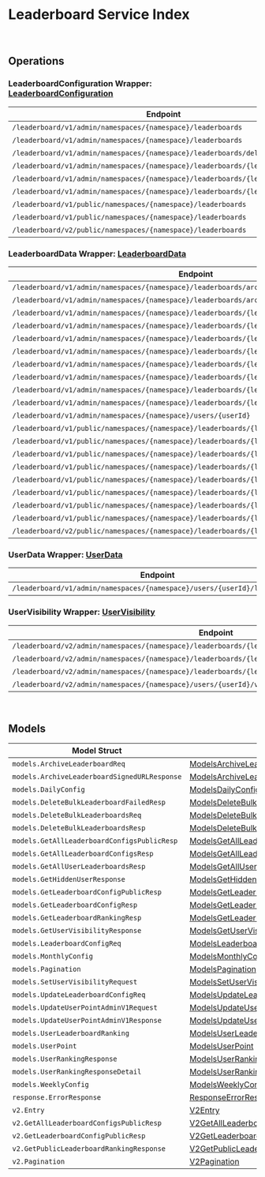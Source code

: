 # Leaderboard Service Index

&nbsp;

## Operations

### LeaderboardConfiguration Wrapper:  [LeaderboardConfiguration](../../services-api/pkg/service/leaderboard/leaderboardConfiguration.go)
| Endpoint | Method | ID | Class | Wrapper | Example |
|---|---|---|---|---|---|
| `/leaderboard/v1/admin/namespaces/{namespace}/leaderboards` | GET | GetLeaderboardConfigurationsAdminV1Short | [GetLeaderboardConfigurationsAdminV1Short](../../leaderboard-sdk/pkg/leaderboardclient/leaderboard_configuration/leaderboard_configuration_client.go) | [GetLeaderboardConfigurationsAdminV1Short](../../services-api/pkg/service/leaderboard/leaderboardConfiguration.go) | [GetLeaderboardConfigurationsAdminV1Short](../../samples/cli/cmd/leaderboard/leaderboardConfiguration/getLeaderboardConfigurationsAdminV1.go) |
| `/leaderboard/v1/admin/namespaces/{namespace}/leaderboards` | POST | CreateLeaderboardConfigurationAdminV1Short | [CreateLeaderboardConfigurationAdminV1Short](../../leaderboard-sdk/pkg/leaderboardclient/leaderboard_configuration/leaderboard_configuration_client.go) | [CreateLeaderboardConfigurationAdminV1Short](../../services-api/pkg/service/leaderboard/leaderboardConfiguration.go) | [CreateLeaderboardConfigurationAdminV1Short](../../samples/cli/cmd/leaderboard/leaderboardConfiguration/createLeaderboardConfigurationAdminV1.go) |
| `/leaderboard/v1/admin/namespaces/{namespace}/leaderboards/delete` | POST | DeleteBulkLeaderboardConfigurationAdminV1Short | [DeleteBulkLeaderboardConfigurationAdminV1Short](../../leaderboard-sdk/pkg/leaderboardclient/leaderboard_configuration/leaderboard_configuration_client.go) | [DeleteBulkLeaderboardConfigurationAdminV1Short](../../services-api/pkg/service/leaderboard/leaderboardConfiguration.go) | [DeleteBulkLeaderboardConfigurationAdminV1Short](../../samples/cli/cmd/leaderboard/leaderboardConfiguration/deleteBulkLeaderboardConfigurationAdminV1.go) |
| `/leaderboard/v1/admin/namespaces/{namespace}/leaderboards/{leaderboardCode}` | GET | GetLeaderboardConfigurationAdminV1Short | [GetLeaderboardConfigurationAdminV1Short](../../leaderboard-sdk/pkg/leaderboardclient/leaderboard_configuration/leaderboard_configuration_client.go) | [GetLeaderboardConfigurationAdminV1Short](../../services-api/pkg/service/leaderboard/leaderboardConfiguration.go) | [GetLeaderboardConfigurationAdminV1Short](../../samples/cli/cmd/leaderboard/leaderboardConfiguration/getLeaderboardConfigurationAdminV1.go) |
| `/leaderboard/v1/admin/namespaces/{namespace}/leaderboards/{leaderboardCode}` | PUT | UpdateLeaderboardConfigurationAdminV1Short | [UpdateLeaderboardConfigurationAdminV1Short](../../leaderboard-sdk/pkg/leaderboardclient/leaderboard_configuration/leaderboard_configuration_client.go) | [UpdateLeaderboardConfigurationAdminV1Short](../../services-api/pkg/service/leaderboard/leaderboardConfiguration.go) | [UpdateLeaderboardConfigurationAdminV1Short](../../samples/cli/cmd/leaderboard/leaderboardConfiguration/updateLeaderboardConfigurationAdminV1.go) |
| `/leaderboard/v1/admin/namespaces/{namespace}/leaderboards/{leaderboardCode}` | DELETE | DeleteLeaderboardConfigurationAdminV1Short | [DeleteLeaderboardConfigurationAdminV1Short](../../leaderboard-sdk/pkg/leaderboardclient/leaderboard_configuration/leaderboard_configuration_client.go) | [DeleteLeaderboardConfigurationAdminV1Short](../../services-api/pkg/service/leaderboard/leaderboardConfiguration.go) | [DeleteLeaderboardConfigurationAdminV1Short](../../samples/cli/cmd/leaderboard/leaderboardConfiguration/deleteLeaderboardConfigurationAdminV1.go) |
| `/leaderboard/v1/public/namespaces/{namespace}/leaderboards` | GET | GetLeaderboardConfigurationsPublicV1Short | [GetLeaderboardConfigurationsPublicV1Short](../../leaderboard-sdk/pkg/leaderboardclient/leaderboard_configuration/leaderboard_configuration_client.go) | [GetLeaderboardConfigurationsPublicV1Short](../../services-api/pkg/service/leaderboard/leaderboardConfiguration.go) | [GetLeaderboardConfigurationsPublicV1Short](../../samples/cli/cmd/leaderboard/leaderboardConfiguration/getLeaderboardConfigurationsPublicV1.go) |
| `/leaderboard/v1/public/namespaces/{namespace}/leaderboards` | POST | CreateLeaderboardConfigurationPublicV1Short | [CreateLeaderboardConfigurationPublicV1Short](../../leaderboard-sdk/pkg/leaderboardclient/leaderboard_configuration/leaderboard_configuration_client.go) | [CreateLeaderboardConfigurationPublicV1Short](../../services-api/pkg/service/leaderboard/leaderboardConfiguration.go) | [CreateLeaderboardConfigurationPublicV1Short](../../samples/cli/cmd/leaderboard/leaderboardConfiguration/createLeaderboardConfigurationPublicV1.go) |
| `/leaderboard/v2/public/namespaces/{namespace}/leaderboards` | GET | GetLeaderboardConfigurationsPublicV2Short | [GetLeaderboardConfigurationsPublicV2Short](../../leaderboard-sdk/pkg/leaderboardclient/leaderboard_configuration/leaderboard_configuration_client.go) | [GetLeaderboardConfigurationsPublicV2Short](../../services-api/pkg/service/leaderboard/leaderboardConfiguration.go) | [GetLeaderboardConfigurationsPublicV2Short](../../samples/cli/cmd/leaderboard/leaderboardConfiguration/getLeaderboardConfigurationsPublicV2.go) |

### LeaderboardData Wrapper:  [LeaderboardData](../../services-api/pkg/service/leaderboard/leaderboardData.go)
| Endpoint | Method | ID | Class | Wrapper | Example |
|---|---|---|---|---|---|
| `/leaderboard/v1/admin/namespaces/{namespace}/leaderboards/archived` | GET | AdminGetArchivedLeaderboardRankingDataV1HandlerShort | [AdminGetArchivedLeaderboardRankingDataV1HandlerShort](../../leaderboard-sdk/pkg/leaderboardclient/leaderboard_data/leaderboard_data_client.go) | [AdminGetArchivedLeaderboardRankingDataV1HandlerShort](../../services-api/pkg/service/leaderboard/leaderboardData.go) | [AdminGetArchivedLeaderboardRankingDataV1HandlerShort](../../samples/cli/cmd/leaderboard/leaderboardData/adminGetArchivedLeaderboardRankingDataV1Handler.go) |
| `/leaderboard/v1/admin/namespaces/{namespace}/leaderboards/archived` | POST | CreateArchivedLeaderboardRankingDataV1HandlerShort | [CreateArchivedLeaderboardRankingDataV1HandlerShort](../../leaderboard-sdk/pkg/leaderboardclient/leaderboard_data/leaderboard_data_client.go) | [CreateArchivedLeaderboardRankingDataV1HandlerShort](../../services-api/pkg/service/leaderboard/leaderboardData.go) | [CreateArchivedLeaderboardRankingDataV1HandlerShort](../../samples/cli/cmd/leaderboard/leaderboardData/createArchivedLeaderboardRankingDataV1Handler.go) |
| `/leaderboard/v1/admin/namespaces/{namespace}/leaderboards/{leaderboardCode}/alltime` | GET | GetAllTimeLeaderboardRankingAdminV1Short | [GetAllTimeLeaderboardRankingAdminV1Short](../../leaderboard-sdk/pkg/leaderboardclient/leaderboard_data/leaderboard_data_client.go) | [GetAllTimeLeaderboardRankingAdminV1Short](../../services-api/pkg/service/leaderboard/leaderboardData.go) | [GetAllTimeLeaderboardRankingAdminV1Short](../../samples/cli/cmd/leaderboard/leaderboardData/getAllTimeLeaderboardRankingAdminV1.go) |
| `/leaderboard/v1/admin/namespaces/{namespace}/leaderboards/{leaderboardCode}/month` | GET | GetCurrentMonthLeaderboardRankingAdminV1Short | [GetCurrentMonthLeaderboardRankingAdminV1Short](../../leaderboard-sdk/pkg/leaderboardclient/leaderboard_data/leaderboard_data_client.go) | [GetCurrentMonthLeaderboardRankingAdminV1Short](../../services-api/pkg/service/leaderboard/leaderboardData.go) | [GetCurrentMonthLeaderboardRankingAdminV1Short](../../samples/cli/cmd/leaderboard/leaderboardData/getCurrentMonthLeaderboardRankingAdminV1.go) |
| `/leaderboard/v1/admin/namespaces/{namespace}/leaderboards/{leaderboardCode}/season` | GET | GetCurrentSeasonLeaderboardRankingAdminV1Short | [GetCurrentSeasonLeaderboardRankingAdminV1Short](../../leaderboard-sdk/pkg/leaderboardclient/leaderboard_data/leaderboard_data_client.go) | [GetCurrentSeasonLeaderboardRankingAdminV1Short](../../services-api/pkg/service/leaderboard/leaderboardData.go) | [GetCurrentSeasonLeaderboardRankingAdminV1Short](../../samples/cli/cmd/leaderboard/leaderboardData/getCurrentSeasonLeaderboardRankingAdminV1.go) |
| `/leaderboard/v1/admin/namespaces/{namespace}/leaderboards/{leaderboardCode}/today` | GET | GetTodayLeaderboardRankingAdminV1Short | [GetTodayLeaderboardRankingAdminV1Short](../../leaderboard-sdk/pkg/leaderboardclient/leaderboard_data/leaderboard_data_client.go) | [GetTodayLeaderboardRankingAdminV1Short](../../services-api/pkg/service/leaderboard/leaderboardData.go) | [GetTodayLeaderboardRankingAdminV1Short](../../samples/cli/cmd/leaderboard/leaderboardData/getTodayLeaderboardRankingAdminV1.go) |
| `/leaderboard/v1/admin/namespaces/{namespace}/leaderboards/{leaderboardCode}/users/{userId}` | GET | GetUserRankingAdminV1Short | [GetUserRankingAdminV1Short](../../leaderboard-sdk/pkg/leaderboardclient/leaderboard_data/leaderboard_data_client.go) | [GetUserRankingAdminV1Short](../../services-api/pkg/service/leaderboard/leaderboardData.go) | [GetUserRankingAdminV1Short](../../samples/cli/cmd/leaderboard/leaderboardData/getUserRankingAdminV1.go) |
| `/leaderboard/v1/admin/namespaces/{namespace}/leaderboards/{leaderboardCode}/users/{userId}` | PUT | UpdateUserPointAdminV1Short | [UpdateUserPointAdminV1Short](../../leaderboard-sdk/pkg/leaderboardclient/leaderboard_data/leaderboard_data_client.go) | [UpdateUserPointAdminV1Short](../../services-api/pkg/service/leaderboard/leaderboardData.go) | [UpdateUserPointAdminV1Short](../../samples/cli/cmd/leaderboard/leaderboardData/updateUserPointAdminV1.go) |
| `/leaderboard/v1/admin/namespaces/{namespace}/leaderboards/{leaderboardCode}/users/{userId}` | DELETE | DeleteUserRankingAdminV1Short | [DeleteUserRankingAdminV1Short](../../leaderboard-sdk/pkg/leaderboardclient/leaderboard_data/leaderboard_data_client.go) | [DeleteUserRankingAdminV1Short](../../services-api/pkg/service/leaderboard/leaderboardData.go) | [DeleteUserRankingAdminV1Short](../../samples/cli/cmd/leaderboard/leaderboardData/deleteUserRankingAdminV1.go) |
| `/leaderboard/v1/admin/namespaces/{namespace}/leaderboards/{leaderboardCode}/week` | GET | GetCurrentWeekLeaderboardRankingAdminV1Short | [GetCurrentWeekLeaderboardRankingAdminV1Short](../../leaderboard-sdk/pkg/leaderboardclient/leaderboard_data/leaderboard_data_client.go) | [GetCurrentWeekLeaderboardRankingAdminV1Short](../../services-api/pkg/service/leaderboard/leaderboardData.go) | [GetCurrentWeekLeaderboardRankingAdminV1Short](../../samples/cli/cmd/leaderboard/leaderboardData/getCurrentWeekLeaderboardRankingAdminV1.go) |
| `/leaderboard/v1/admin/namespaces/{namespace}/users/{userId}` | DELETE | DeleteUserRankingsAdminV1Short | [DeleteUserRankingsAdminV1Short](../../leaderboard-sdk/pkg/leaderboardclient/leaderboard_data/leaderboard_data_client.go) | [DeleteUserRankingsAdminV1Short](../../services-api/pkg/service/leaderboard/leaderboardData.go) | [DeleteUserRankingsAdminV1Short](../../samples/cli/cmd/leaderboard/leaderboardData/deleteUserRankingsAdminV1.go) |
| `/leaderboard/v1/public/namespaces/{namespace}/leaderboards/{leaderboardCode}/alltime` | GET | GetAllTimeLeaderboardRankingPublicV1Short | [GetAllTimeLeaderboardRankingPublicV1Short](../../leaderboard-sdk/pkg/leaderboardclient/leaderboard_data/leaderboard_data_client.go) | [GetAllTimeLeaderboardRankingPublicV1Short](../../services-api/pkg/service/leaderboard/leaderboardData.go) | [GetAllTimeLeaderboardRankingPublicV1Short](../../samples/cli/cmd/leaderboard/leaderboardData/getAllTimeLeaderboardRankingPublicV1.go) |
| `/leaderboard/v1/public/namespaces/{namespace}/leaderboards/{leaderboardCode}/archived` | GET | GetArchivedLeaderboardRankingDataV1HandlerShort | [GetArchivedLeaderboardRankingDataV1HandlerShort](../../leaderboard-sdk/pkg/leaderboardclient/leaderboard_data/leaderboard_data_client.go) | [GetArchivedLeaderboardRankingDataV1HandlerShort](../../services-api/pkg/service/leaderboard/leaderboardData.go) | [GetArchivedLeaderboardRankingDataV1HandlerShort](../../samples/cli/cmd/leaderboard/leaderboardData/getArchivedLeaderboardRankingDataV1Handler.go) |
| `/leaderboard/v1/public/namespaces/{namespace}/leaderboards/{leaderboardCode}/month` | GET | GetCurrentMonthLeaderboardRankingPublicV1Short | [GetCurrentMonthLeaderboardRankingPublicV1Short](../../leaderboard-sdk/pkg/leaderboardclient/leaderboard_data/leaderboard_data_client.go) | [GetCurrentMonthLeaderboardRankingPublicV1Short](../../services-api/pkg/service/leaderboard/leaderboardData.go) | [GetCurrentMonthLeaderboardRankingPublicV1Short](../../samples/cli/cmd/leaderboard/leaderboardData/getCurrentMonthLeaderboardRankingPublicV1.go) |
| `/leaderboard/v1/public/namespaces/{namespace}/leaderboards/{leaderboardCode}/season` | GET | GetCurrentSeasonLeaderboardRankingPublicV1Short | [GetCurrentSeasonLeaderboardRankingPublicV1Short](../../leaderboard-sdk/pkg/leaderboardclient/leaderboard_data/leaderboard_data_client.go) | [GetCurrentSeasonLeaderboardRankingPublicV1Short](../../services-api/pkg/service/leaderboard/leaderboardData.go) | [GetCurrentSeasonLeaderboardRankingPublicV1Short](../../samples/cli/cmd/leaderboard/leaderboardData/getCurrentSeasonLeaderboardRankingPublicV1.go) |
| `/leaderboard/v1/public/namespaces/{namespace}/leaderboards/{leaderboardCode}/today` | GET | GetTodayLeaderboardRankingPublicV1Short | [GetTodayLeaderboardRankingPublicV1Short](../../leaderboard-sdk/pkg/leaderboardclient/leaderboard_data/leaderboard_data_client.go) | [GetTodayLeaderboardRankingPublicV1Short](../../services-api/pkg/service/leaderboard/leaderboardData.go) | [GetTodayLeaderboardRankingPublicV1Short](../../samples/cli/cmd/leaderboard/leaderboardData/getTodayLeaderboardRankingPublicV1.go) |
| `/leaderboard/v1/public/namespaces/{namespace}/leaderboards/{leaderboardCode}/users/{userId}` | GET | GetUserRankingPublicV1Short | [GetUserRankingPublicV1Short](../../leaderboard-sdk/pkg/leaderboardclient/leaderboard_data/leaderboard_data_client.go) | [GetUserRankingPublicV1Short](../../services-api/pkg/service/leaderboard/leaderboardData.go) | [GetUserRankingPublicV1Short](../../samples/cli/cmd/leaderboard/leaderboardData/getUserRankingPublicV1.go) |
| `/leaderboard/v1/public/namespaces/{namespace}/leaderboards/{leaderboardCode}/users/{userId}` | DELETE | DeleteUserRankingPublicV1Short | [DeleteUserRankingPublicV1Short](../../leaderboard-sdk/pkg/leaderboardclient/leaderboard_data/leaderboard_data_client.go) | [DeleteUserRankingPublicV1Short](../../services-api/pkg/service/leaderboard/leaderboardData.go) | [DeleteUserRankingPublicV1Short](../../samples/cli/cmd/leaderboard/leaderboardData/deleteUserRankingPublicV1.go) |
| `/leaderboard/v1/public/namespaces/{namespace}/leaderboards/{leaderboardCode}/week` | GET | GetCurrentWeekLeaderboardRankingPublicV1Short | [GetCurrentWeekLeaderboardRankingPublicV1Short](../../leaderboard-sdk/pkg/leaderboardclient/leaderboard_data/leaderboard_data_client.go) | [GetCurrentWeekLeaderboardRankingPublicV1Short](../../services-api/pkg/service/leaderboard/leaderboardData.go) | [GetCurrentWeekLeaderboardRankingPublicV1Short](../../samples/cli/cmd/leaderboard/leaderboardData/getCurrentWeekLeaderboardRankingPublicV1.go) |
| `/leaderboard/v2/public/namespaces/{namespace}/leaderboards/{leaderboardCode}/alltime` | GET | GetAllTimeLeaderboardRankingPublicV2Short | [GetAllTimeLeaderboardRankingPublicV2Short](../../leaderboard-sdk/pkg/leaderboardclient/leaderboard_data/leaderboard_data_client.go) | [GetAllTimeLeaderboardRankingPublicV2Short](../../services-api/pkg/service/leaderboard/leaderboardData.go) | [GetAllTimeLeaderboardRankingPublicV2Short](../../samples/cli/cmd/leaderboard/leaderboardData/getAllTimeLeaderboardRankingPublicV2.go) |

### UserData Wrapper:  [UserData](../../services-api/pkg/service/leaderboard/userData.go)
| Endpoint | Method | ID | Class | Wrapper | Example |
|---|---|---|---|---|---|
| `/leaderboard/v1/admin/namespaces/{namespace}/users/{userId}/leaderboards` | GET | GetUserLeaderboardRankingsAdminV1Short | [GetUserLeaderboardRankingsAdminV1Short](../../leaderboard-sdk/pkg/leaderboardclient/user_data/user_data_client.go) | [GetUserLeaderboardRankingsAdminV1Short](../../services-api/pkg/service/leaderboard/userData.go) | [GetUserLeaderboardRankingsAdminV1Short](../../samples/cli/cmd/leaderboard/userData/getUserLeaderboardRankingsAdminV1.go) |

### UserVisibility Wrapper:  [UserVisibility](../../services-api/pkg/service/leaderboard/userVisibility.go)
| Endpoint | Method | ID | Class | Wrapper | Example |
|---|---|---|---|---|---|
| `/leaderboard/v2/admin/namespaces/{namespace}/leaderboards/{leaderboardCode}/users/hidden` | GET | GetHiddenUsersV2Short | [GetHiddenUsersV2Short](../../leaderboard-sdk/pkg/leaderboardclient/user_visibility/user_visibility_client.go) | [GetHiddenUsersV2Short](../../services-api/pkg/service/leaderboard/userVisibility.go) | [GetHiddenUsersV2Short](../../samples/cli/cmd/leaderboard/userVisibility/getHiddenUsersV2.go) |
| `/leaderboard/v2/admin/namespaces/{namespace}/leaderboards/{leaderboardCode}/users/{userId}/visibility` | GET | GetUserVisibilityStatusV2Short | [GetUserVisibilityStatusV2Short](../../leaderboard-sdk/pkg/leaderboardclient/user_visibility/user_visibility_client.go) | [GetUserVisibilityStatusV2Short](../../services-api/pkg/service/leaderboard/userVisibility.go) | [GetUserVisibilityStatusV2Short](../../samples/cli/cmd/leaderboard/userVisibility/getUserVisibilityStatusV2.go) |
| `/leaderboard/v2/admin/namespaces/{namespace}/leaderboards/{leaderboardCode}/users/{userId}/visibility` | PUT | SetUserLeaderboardVisibilityStatusV2Short | [SetUserLeaderboardVisibilityStatusV2Short](../../leaderboard-sdk/pkg/leaderboardclient/user_visibility/user_visibility_client.go) | [SetUserLeaderboardVisibilityStatusV2Short](../../services-api/pkg/service/leaderboard/userVisibility.go) | [SetUserLeaderboardVisibilityStatusV2Short](../../samples/cli/cmd/leaderboard/userVisibility/setUserLeaderboardVisibilityStatusV2.go) |
| `/leaderboard/v2/admin/namespaces/{namespace}/users/{userId}/visibility` | PUT | SetUserVisibilityStatusV2Short | [SetUserVisibilityStatusV2Short](../../leaderboard-sdk/pkg/leaderboardclient/user_visibility/user_visibility_client.go) | [SetUserVisibilityStatusV2Short](../../services-api/pkg/service/leaderboard/userVisibility.go) | [SetUserVisibilityStatusV2Short](../../samples/cli/cmd/leaderboard/userVisibility/setUserVisibilityStatusV2.go) |


&nbsp;  

## Models

| Model Struct | Class |
|---|---|
| `models.ArchiveLeaderboardReq` | [ModelsArchiveLeaderboardReq ](../../leaderboard-sdk/pkg/leaderboardclientmodels/models_archive_leaderboard_req.go) |
| `models.ArchiveLeaderboardSignedURLResponse` | [ModelsArchiveLeaderboardSignedURLResponse ](../../leaderboard-sdk/pkg/leaderboardclientmodels/models_archive_leaderboard_signed_url_response.go) |
| `models.DailyConfig` | [ModelsDailyConfig ](../../leaderboard-sdk/pkg/leaderboardclientmodels/models_daily_config.go) |
| `models.DeleteBulkLeaderboardFailedResp` | [ModelsDeleteBulkLeaderboardFailedResp ](../../leaderboard-sdk/pkg/leaderboardclientmodels/models_delete_bulk_leaderboard_failed_resp.go) |
| `models.DeleteBulkLeaderboardsReq` | [ModelsDeleteBulkLeaderboardsReq ](../../leaderboard-sdk/pkg/leaderboardclientmodels/models_delete_bulk_leaderboards_req.go) |
| `models.DeleteBulkLeaderboardsResp` | [ModelsDeleteBulkLeaderboardsResp ](../../leaderboard-sdk/pkg/leaderboardclientmodels/models_delete_bulk_leaderboards_resp.go) |
| `models.GetAllLeaderboardConfigsPublicResp` | [ModelsGetAllLeaderboardConfigsPublicResp ](../../leaderboard-sdk/pkg/leaderboardclientmodels/models_get_all_leaderboard_configs_public_resp.go) |
| `models.GetAllLeaderboardConfigsResp` | [ModelsGetAllLeaderboardConfigsResp ](../../leaderboard-sdk/pkg/leaderboardclientmodels/models_get_all_leaderboard_configs_resp.go) |
| `models.GetAllUserLeaderboardsResp` | [ModelsGetAllUserLeaderboardsResp ](../../leaderboard-sdk/pkg/leaderboardclientmodels/models_get_all_user_leaderboards_resp.go) |
| `models.GetHiddenUserResponse` | [ModelsGetHiddenUserResponse ](../../leaderboard-sdk/pkg/leaderboardclientmodels/models_get_hidden_user_response.go) |
| `models.GetLeaderboardConfigPublicResp` | [ModelsGetLeaderboardConfigPublicResp ](../../leaderboard-sdk/pkg/leaderboardclientmodels/models_get_leaderboard_config_public_resp.go) |
| `models.GetLeaderboardConfigResp` | [ModelsGetLeaderboardConfigResp ](../../leaderboard-sdk/pkg/leaderboardclientmodels/models_get_leaderboard_config_resp.go) |
| `models.GetLeaderboardRankingResp` | [ModelsGetLeaderboardRankingResp ](../../leaderboard-sdk/pkg/leaderboardclientmodels/models_get_leaderboard_ranking_resp.go) |
| `models.GetUserVisibilityResponse` | [ModelsGetUserVisibilityResponse ](../../leaderboard-sdk/pkg/leaderboardclientmodels/models_get_user_visibility_response.go) |
| `models.LeaderboardConfigReq` | [ModelsLeaderboardConfigReq ](../../leaderboard-sdk/pkg/leaderboardclientmodels/models_leaderboard_config_req.go) |
| `models.MonthlyConfig` | [ModelsMonthlyConfig ](../../leaderboard-sdk/pkg/leaderboardclientmodels/models_monthly_config.go) |
| `models.Pagination` | [ModelsPagination ](../../leaderboard-sdk/pkg/leaderboardclientmodels/models_pagination.go) |
| `models.SetUserVisibilityRequest` | [ModelsSetUserVisibilityRequest ](../../leaderboard-sdk/pkg/leaderboardclientmodels/models_set_user_visibility_request.go) |
| `models.UpdateLeaderboardConfigReq` | [ModelsUpdateLeaderboardConfigReq ](../../leaderboard-sdk/pkg/leaderboardclientmodels/models_update_leaderboard_config_req.go) |
| `models.UpdateUserPointAdminV1Request` | [ModelsUpdateUserPointAdminV1Request ](../../leaderboard-sdk/pkg/leaderboardclientmodels/models_update_user_point_admin_v1_request.go) |
| `models.UpdateUserPointAdminV1Response` | [ModelsUpdateUserPointAdminV1Response ](../../leaderboard-sdk/pkg/leaderboardclientmodels/models_update_user_point_admin_v1_response.go) |
| `models.UserLeaderboardRanking` | [ModelsUserLeaderboardRanking ](../../leaderboard-sdk/pkg/leaderboardclientmodels/models_user_leaderboard_ranking.go) |
| `models.UserPoint` | [ModelsUserPoint ](../../leaderboard-sdk/pkg/leaderboardclientmodels/models_user_point.go) |
| `models.UserRankingResponse` | [ModelsUserRankingResponse ](../../leaderboard-sdk/pkg/leaderboardclientmodels/models_user_ranking_response.go) |
| `models.UserRankingResponseDetail` | [ModelsUserRankingResponseDetail ](../../leaderboard-sdk/pkg/leaderboardclientmodels/models_user_ranking_response_detail.go) |
| `models.WeeklyConfig` | [ModelsWeeklyConfig ](../../leaderboard-sdk/pkg/leaderboardclientmodels/models_weekly_config.go) |
| `response.ErrorResponse` | [ResponseErrorResponse ](../../leaderboard-sdk/pkg/leaderboardclientmodels/response_error_response.go) |
| `v2.Entry` | [V2Entry ](../../leaderboard-sdk/pkg/leaderboardclientmodels/v2_entry.go) |
| `v2.GetAllLeaderboardConfigsPublicResp` | [V2GetAllLeaderboardConfigsPublicResp ](../../leaderboard-sdk/pkg/leaderboardclientmodels/v2_get_all_leaderboard_configs_public_resp.go) |
| `v2.GetLeaderboardConfigPublicResp` | [V2GetLeaderboardConfigPublicResp ](../../leaderboard-sdk/pkg/leaderboardclientmodels/v2_get_leaderboard_config_public_resp.go) |
| `v2.GetPublicLeaderboardRankingResponse` | [V2GetPublicLeaderboardRankingResponse ](../../leaderboard-sdk/pkg/leaderboardclientmodels/v2_get_public_leaderboard_ranking_response.go) |
| `v2.Pagination` | [V2Pagination ](../../leaderboard-sdk/pkg/leaderboardclientmodels/v2_pagination.go) |
